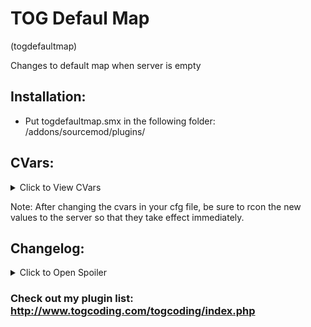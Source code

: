 # TOG Defaul Map
(togdefaultmap)

Changes to default map when server is empty


## Installation:
* Put togdefaultmap.smx in the following folder: /addons/sourcemod/plugins/


## CVars:
<details><summary>Click to View CVars</summary>
<p>

* **togdefaultmap_map** - Map to change to when the server is empty.
</p>
</details>


Note: After changing the cvars in your cfg file, be sure to rcon the new values to the server so that they take effect immediately.



## Changelog:
<details>
<summary>Click to Open Spoiler</summary>
<p>
1.0.2
  
* Added check for if current map is the default to ensure it doesnt try to map change if it is already on the correct map.
* Added timer validation to make sure that timers from the previous map dont fire in the next. They shouldnt due to flag TIMER_FLAG_NO_MAPCHANGE, but there is documentation out there than notes that TIMER_FLAG_NO_MAPCHANGE has some bugs.

1.0.1
* Updated to new syntax.

1.0
* Initial creation.
</p>
</details>






### Check out my plugin list: http://www.togcoding.com/togcoding/index.php
